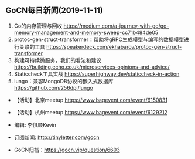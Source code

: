 ## GoCN每日新闻(2019-11-11)

1. Go的内存管理与回收 https://medium.com/a-journey-with-go/go-memory-management-and-memory-sweep-cc71b484de05
2. protoc-gen-struct-transformer：帮助将gRPC生成模型与编写的数据模型进行关联的工具 https://speakerdeck.com/ekhabarov/protoc-gen-struct-transformer
3. 构建可持续微服务，我们的看法和建议 https://building.echo.co.uk/microservices-opinions-and-advice/
4. Staticcheck工具实战 https://superhighway.dev/staticcheck-in-action
5. lungo：兼容MongoDB协议的嵌入式数据库 https://github.com/256dpi/lungo

* 【活动】北京meetup https://www.bagevent.com/event/6150831
* 【活动】杭州meetup https://www.bagevent.com/event/6129212

* 编辑: 李俱顺Kevin
* 订阅新闻: http://tinyletter.com/gocn
* GoCN归档：https://gocn.vip/question/6603
